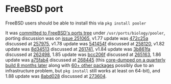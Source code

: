 FreeBSD port
============

FreeBSD users should be able to install this via `pkg install pooler`

It was [committed to FreeBSD's ports tree](https://svnweb.freebsd.org/ports?view=revision&revision=555418)
under `/usr/ports/biology/pooler`, porting discussion was on [issue 251065](https://bugs.freebsd.org/bugzilla/show_bug.cgi?id=251065),
v1.77 update was [472c25a](https://cgit.freebsd.org/ports/commit/?id=472c25aa5d8dc3268fc5476b53100872d1900467)
discussed at [257975](https://bugs.freebsd.org/bugzilla/show_bug.cgi?id=257975),
v1.78 update was [541454f](https://cgit.FreeBSD.org/ports/commit/?id=541454f9939d3836bc1bcf642f8c748a1d04bb80)
discussed at [258120](https://bugs.freebsd.org/bugzilla/show_bug.cgi?id=258120),
v1.82 update was [8d34513](https://cgit.freebsd.org/ports/commit/?id=8d34513c3f7ac851134d8452109c28497f0442cb)
discussed at [261741](https://bugs.freebsd.org/bugzilla/show_bug.cgi?id=261741),
v1.84 update was [3b861fa](https://cgit.freebsd.org/ports/commit/?id=3b861fa65fe8386404132158eb153378007483bf)
discussed at [262498](https://bugs.freebsd.org/bugzilla/show_bug.cgi?id=262498),
1.85 update was [bcc206f](https://cgit.freebsd.org/ports/commit/?id=bcc206f2be0cca24bf8688ab6d81c351ccbc98d3)
discussed at [265163](https://bugs.freebsd.org/bugzilla/show_bug.cgi?id=265163),
1.86 update was [a75fab4](https://cgit.freebsd.org/ports/commit/?id=a75fab4072ee1d5d0c5f8240986c016f123a97fd)
discussed at [268445](https://bugs.freebsd.org/bugzilla/show_bug.cgi?id=268445)
(this [core-dumped on a quarterly build 8 months later](https://pkg-status.freebsd.org/beefy4/data/124i386-quarterly/f3d8c4bf5c40/logs/pooler-1.86.log) along with [60+ other packages](https://pkg-status.freebsd.org/beefy4/build.html?mastername=124i386-quarterly&build=f3d8c4bf5c40) possibly due to an infrastructure problem, but `pkg install` still works at least on 64-bit),
and
1.88 update was [8abd028](https://cgit.freebsd.org/ports/commit/?id=8abd028788bc719acea0697bb74f48894202e720)
discussed at [273604](https://bugs.freebsd.org/bugzilla/show_bug.cgi?id=273604).
